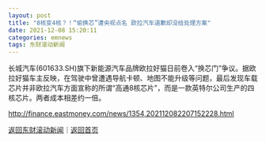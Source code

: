 ```yaml
---
layout: post
title: "8核变4核？！“偷换芯”遭央视点名 欧拉汽车道歉却没给处理方案"
date: 2021-12-08 15:20:11
categories: emnews
tags: 东财滚动新闻
---
```


长城汽车(601633.SH)旗下新能源汽车品牌欧拉好猫日前卷入“换芯门”争议。据欧拉好猫车主反映，在驾驶中曾遭遇导航卡顿、地图不能升级等问题，最后发现车载芯片并非欧拉汽车方面宣称的所谓“高通8核芯片”，而是一款英特尔公司生产的四核芯片。两者成本相差约一倍。

<http://finance.eastmoney.com/news/1354,202112082207152228.html>

[返回东财滚动新闻](//finews.withounder.com/emnews/)｜[返回首页](//finews.withounder.com/)